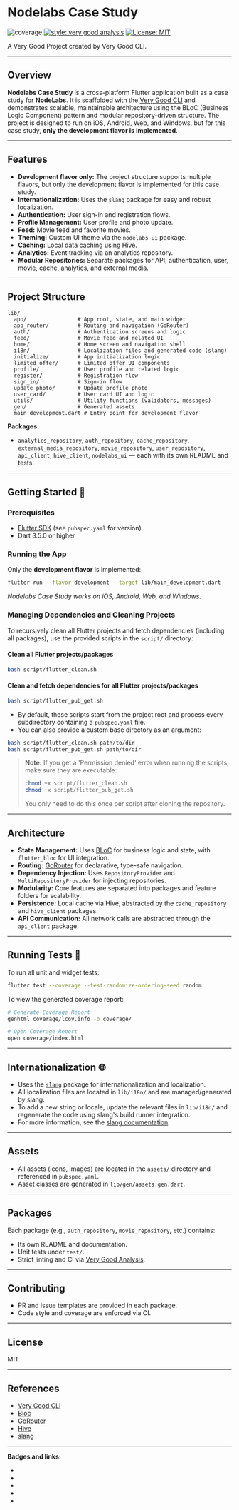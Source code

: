 # Nodelabs Case Study

![coverage][coverage_badge]
[![style: very good analysis][very_good_analysis_badge]][very_good_analysis_link]
[![License: MIT][license_badge]][license_link]

A Very Good Project created by Very Good CLI.

---

## Overview

**Nodelabs Case Study** is a cross-platform Flutter application built as a case study for **NodeLabs**. It is scaffolded with the [Very Good CLI](https://github.com/VeryGoodOpenSource/very_good_cli) and demonstrates scalable, maintainable architecture using the BLoC (Business Logic Component) pattern and modular repository-driven structure. The project is designed to run on iOS, Android, Web, and Windows, but for this case study, **only the development flavor is implemented**.

---

## Features

- **Development flavor only:** The project structure supports multiple flavors, but only the development flavor is implemented for this case study.
- **Internationalization:** Uses the `slang` package for easy and robust localization.
- **Authentication:** User sign-in and registration flows.
- **Profile Management:** User profile and photo update.
- **Feed:** Movie feed and favorite movies.
- **Theming:** Custom UI theme via the `nodelabs_ui` package.
- **Caching:** Local data caching using Hive.
- **Analytics:** Event tracking via an analytics repository.
- **Modular Repositories:** Separate packages for API, authentication, user, movie, cache, analytics, and external media.

---

## Project Structure

```
lib/
  app/                # App root, state, and main widget
  app_router/         # Routing and navigation (GoRouter)
  auth/               # Authentication screens and logic
  feed/               # Movie feed and related UI
  home/               # Home screen and navigation shell
  i18n/               # Localization files and generated code (slang)
  initialize/         # App initialization logic
  limited_offer/      # Limited offer UI components
  profile/            # User profile and related logic
  register/           # Registration flow
  sign_in/            # Sign-in flow
  update_photo/       # Update profile photo
  user_card/          # User card UI and logic
  utils/              # Utility functions (validators, messages)
  gen/                # Generated assets
  main_development.dart # Entry point for development flavor
```

**Packages:**

- `analytics_repository`, `auth_repository`, `cache_repository`, `external_media_repository`, `movie_repository`, `user_repository`, `api_client`, `hive_client`, `nodelabs_ui` — each with its own README and tests.

---

## Getting Started 🚀

### Prerequisites

- [Flutter SDK](https://docs.flutter.dev/get-started/install) (see `pubspec.yaml` for version)
- Dart 3.5.0 or higher

### Running the App

Only the **development flavor** is implemented:

```sh
flutter run --flavor development --target lib/main_development.dart
```

_Nodelabs Case Study works on iOS, Android, Web, and Windows._

### Managing Dependencies and Cleaning Projects

To recursively clean all Flutter projects and fetch dependencies (including all packages), use the provided scripts in the `script/` directory:

#### Clean all Flutter projects/packages

```sh
bash script/flutter_clean.sh
```

#### Clean and fetch dependencies for all Flutter projects/packages

```sh
bash script/flutter_pub_get.sh
```

- By default, these scripts start from the project root and process every subdirectory containing a `pubspec.yaml` file.
- You can also provide a custom base directory as an argument:

```sh
bash script/flutter_clean.sh path/to/dir
bash script/flutter_pub_get.sh path/to/dir
```

> **Note:**
> If you get a 'Permission denied' error when running the scripts, make sure they are executable:
>
> ```sh
> chmod +x script/flutter_clean.sh
> chmod +x script/flutter_pub_get.sh
> ```
>
> You only need to do this once per script after cloning the repository.

---

## Architecture

- **State Management:** Uses [BLoC](https://bloclibrary.dev/) for business logic and state, with `flutter_bloc` for UI integration.
- **Routing:** [GoRouter](https://pub.dev/packages/go_router) for declarative, type-safe navigation.
- **Dependency Injection:** Uses `RepositoryProvider` and `MultiRepositoryProvider` for injecting repositories.
- **Modularity:** Core features are separated into packages and feature folders for scalability.
- **Persistence:** Local cache via Hive, abstracted by the `cache_repository` and `hive_client` packages.
- **API Communication:** All network calls are abstracted through the `api_client` package.

---

## Running Tests 🧪

To run all unit and widget tests:

```sh
flutter test --coverage --test-randomize-ordering-seed random
```

To view the generated coverage report:

```sh
# Generate Coverage Report
genhtml coverage/lcov.info -o coverage/

# Open Coverage Report
open coverage/index.html
```

---

## Internationalization 🌐

- Uses the [`slang`](https://pub.dev/packages/slang) package for internationalization and localization.
- All localization files are located in `lib/i18n/` and are managed/generated by slang.
- To add a new string or locale, update the relevant files in `lib/i18n/` and regenerate the code using slang's build runner integration.
- For more information, see the [slang documentation](https://pub.dev/packages/slang).

---

## Assets

- All assets (icons, images) are located in the `assets/` directory and referenced in `pubspec.yaml`.
- Asset classes are generated in `lib/gen/assets.gen.dart`.

---

## Packages

Each package (e.g., `auth_repository`, `movie_repository`, etc.) contains:

- Its own README and documentation.
- Unit tests under `test/`.
- Strict linting and CI via [Very Good Analysis](https://pub.dev/packages/very_good_analysis).

---

## Contributing

- PR and issue templates are provided in each package.
- Code style and coverage are enforced via CI.

---

## License

MIT

---

## References

- [Very Good CLI](https://github.com/VeryGoodOpenSource/very_good_cli)
- [Bloc](https://bloclibrary.dev/)
- [GoRouter](https://pub.dev/packages/go_router)
- [Hive](https://pub.dev/packages/hive)
- [slang](https://pub.dev/packages/slang)

---

**Badges and links:**

- [coverage_badge]: coverage_badge.svg
- [very_good_analysis_badge]: https://img.shields.io/badge/style-very_good_analysis-B22C89.svg
- [very_good_analysis_link]: https://pub.dev/packages/very_good_analysis
- [license_badge]: https://img.shields.io/badge/license-MIT-blue.svg
- [license_link]: https://opensource.org/licenses/MIT
